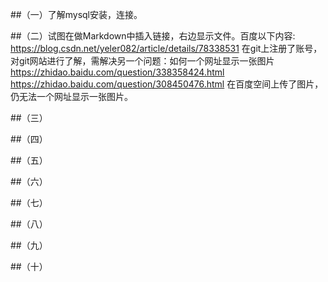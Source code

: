 ##（一）了解mysql安装，连接。

##（二）试图在做Markdown中插入链接，右边显示文件。百度以下内容:
https://blog.csdn.net/yeler082/article/details/78338531
在git上注册了账号，对git网站进行了解，需解决另一个问题：如何一个网址显示一张图片
https://zhidao.baidu.com/question/338358424.html
https://zhidao.baidu.com/question/308450476.html
在百度空间上传了图片，仍无法一个网址显示一张图片。

##（三）

##（四）

##（五）

##（六）

##（七）

##（八）

##（九）

##（十）